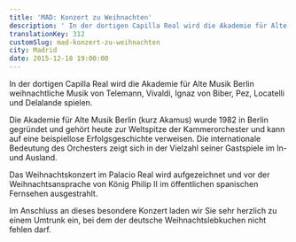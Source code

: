 ```yaml
---
title: 'MAD: Konzert zu Weihnachten'
description: ' In der dortigen Capilla Real wird die Akademie für Alte Musik Berlin weihnachtliche Musik von Telemann, Vivaldi, Ignaz von Biber, Pez, Locatelli und Delalande spielen.'
translationKey: 312
customSlug: mad-konzert-zu-weihnachten
city: Madrid
date: 2015-12-18 19:00:00
---
```


In der dortigen Capilla Real wird die Akademie für Alte Musik Berlin weihnachtliche Musik von Telemann, Vivaldi, Ignaz von Biber, Pez, Locatelli und Delalande spielen.

Die Akademie für Alte Musik Berlin (kurz Akamus) wurde 1982 in Berlin gegründet und gehört heute zur Weltspitze der Kammerorchester und kann auf eine beispiellose Erfolgsgeschichte verweisen. Die internationale Bedeutung des Orchesters zeigt sich in der Vielzahl seiner Gastspiele im In- und Ausland.

Das Weihnachtskonzert im Palacio Real wird aufgezeichnet und vor der Weihnachtsansprache von König Philip II im öffentlichen spanischen Fernsehen ausgestrahlt.

Im Anschluss an dieses besondere Konzert laden wir Sie sehr herzlich zu einem Umtrunk ein, bei dem der deutsche Weihnachtslebkuchen nicht fehlen darf.
